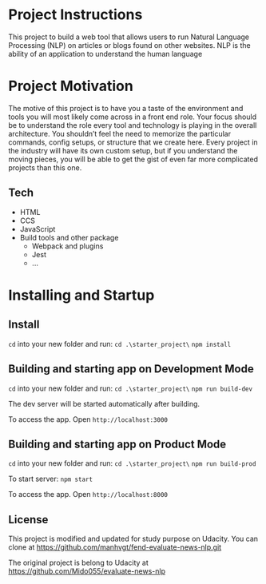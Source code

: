# Project Instructions
This project to build a web tool that allows users to run Natural Language Processing (NLP) on articles or blogs found on other websites. NLP is the ability of an application to understand the human language

# Project Motivation
The motive of this project is to have you a taste of the environment and tools you will most likely come across in a front end role. Your focus should be to understand the role every tool and technology is playing in the overall architecture. You shouldn’t feel the need to memorize the particular commands, config setups, or structure that we create here. Every project in the industry will have its own custom setup, but if you understand the moving pieces, you will be able to get the gist of even far more complicated projects than this one.

## Tech
- HTML
- CCS
- JavaScript
- Build tools and other package
    + Webpack and plugins
    + Jest
    + ...

# Installing and Startup 
## Install
`cd` into your new folder and run:
`cd .\starter_project\`
`npm install`

## Building and starting app on Development Mode
`cd` into your new folder and run:
`cd .\starter_project\`
`npm run build-dev`

The dev server will be started automatically after building.

To access the app. Open `http://localhost:3000`

## Building and starting app on Product Mode
`cd` into your new folder and run:
`cd .\starter_project\`
`npm run build-prod`

To start server:
`npm start`

To access the app. Open `http://localhost:8000`

## License
This project is modified and updated for study purpose on Udacity. 
You can clone at https://github.com/manhvgt/fend-evaluate-news-nlp.git

The original project is belong to Udacity at https://github.com/Mido055/evaluate-news-nlp
